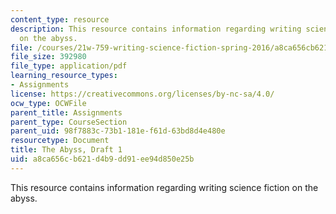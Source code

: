 ```yaml
---
content_type: resource
description: This resource contains information regarding writing science fiction
  on the abyss.
file: /courses/21w-759-writing-science-fiction-spring-2016/a8ca656cb621d4b9dd91ee94d850e25b_MIT21W_759S16_Abyss1.pdf
file_size: 392980
file_type: application/pdf
learning_resource_types:
- Assignments
license: https://creativecommons.org/licenses/by-nc-sa/4.0/
ocw_type: OCWFile
parent_title: Assignments
parent_type: CourseSection
parent_uid: 98f7883c-73b1-181e-f61d-63bd8d4e480e
resourcetype: Document
title: The Abyss, Draft 1
uid: a8ca656c-b621-d4b9-dd91-ee94d850e25b
---
```

This resource contains information regarding writing science fiction on the abyss.
